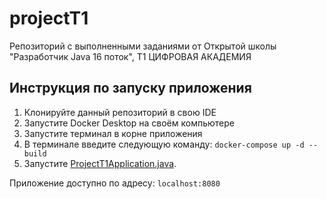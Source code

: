 # projectT1
Репозиторий с выполненными заданиями от Открытой школы "Разработчик Javа 16 поток", Т1 ЦИФРОВАЯ АКАДЕМИЯ

## Инструкция по запуску приложения
1. Клонируйте данный репозиторий в свою IDE
2. Запустите Docker Desktop на своём компьютере
3. Запустите терминал в корне приложения
4. В терминале введите следующую команду: `docker-compose up -d --build`
5. Запустите [ProjectT1Application.java](src/main/java/ru/online/t1_academy/projectT1/ProjectT1Application.java).

Приложение доступно по адресу: `localhost:8080`